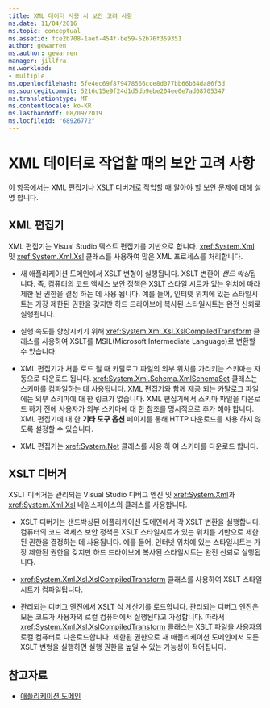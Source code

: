 ```yaml
---
title: XML 데이터 사용 시 보안 고려 사항
ms.date: 11/04/2016
ms.topic: conceptual
ms.assetid: fce2b708-1aef-454f-be59-52b76f359351
author: gewarren
ms.author: gewarren
manager: jillfra
ms.workload:
- multiple
ms.openlocfilehash: 5fe4ec69f879478566cce8d077bb66b34da86f3d
ms.sourcegitcommit: 5216c15e9f24d1d5db9ebe204ee0e7ad08705347
ms.translationtype: MT
ms.contentlocale: ko-KR
ms.lasthandoff: 08/09/2019
ms.locfileid: "68926772"
---
```

# <a name="security-considerations-when-working-with-xml-data"></a>XML 데이터로 작업할 때의 보안 고려 사항

이 항목에서는 XML 편집기나 XSLT 디버거로 작업할 때 알아야 할 보안 문제에 대해 설명 합니다.

## <a name="xml-editor"></a>XML 편집기

XML 편집기는 Visual Studio 텍스트 편집기를 기반으로 합니다. <xref:System.Xml> 및 <xref:System.Xml.Xsl> 클래스를 사용하여 많은 XML 프로세스를 처리합니다.

- 새 애플리케이션 도메인에서 XSLT 변형이 실행됩니다. XSLT 변환이 *샌드 박싱*됩니다. 즉, 컴퓨터의 코드 액세스 보안 정책은 XSLT 스타일 시트가 있는 위치에 따라 제한 된 권한을 결정 하는 데 사용 됩니다. 예를 들어, 인터넷 위치에 있는 스타일시트는 가장 제한된 권한을 갖지만 하드 드라이브에 복사된 스타일시트는 완전 신뢰로 실행됩니다.

- 실행 속도를 향상시키기 위해 <xref:System.Xml.Xsl.XslCompiledTransform> 클래스를 사용하여 XSLT를 MSIL(Microsoft Intermediate Language)로 변환할 수 있습니다.

- XML 편집기가 처음 로드 될 때 카탈로그 파일의 외부 위치를 가리키는 스키마는 자동으로 다운로드 됩니다. <xref:System.Xml.Schema.XmlSchemaSet> 클래스는 스키마를 컴파일하는 데 사용됩니다. XML 편집기와 함께 제공 되는 카탈로그 파일에는 외부 스키마에 대 한 링크가 없습니다. XML 편집기에서 스키마 파일을 다운로드 하기 전에 사용자가 외부 스키마에 대 한 참조를 명시적으로 추가 해야 합니다. XML 편집기에 대 한 **기타 도구 옵션** 페이지를 통해 HTTP 다운로드를 사용 하지 않도록 설정할 수 있습니다.

- XML 편집기는 <xref:System.Net> 클래스를 사용 하 여 스키마를 다운로드 합니다.

## <a name="xslt-debugger"></a>XSLT 디버거

XSLT 디버거는 관리되는 Visual Studio 디버그 엔진 및 <xref:System.Xml>과 <xref:System.Xml.Xsl> 네임스페이스의 클래스를 사용합니다.

- XSLT 디버거는 샌드박싱된 애플리케이션 도메인에서 각 XSLT 변환을 실행합니다. 컴퓨터의 코드 액세스 보안 정책은 XSLT 스타일시트가 있는 위치를 기반으로 제한된 권한을 결정하는 데 사용됩니다. 예를 들어, 인터넷 위치에 있는 스타일시트는 가장 제한된 권한을 갖지만 하드 드라이브에 복사된 스타일시트는 완전 신뢰로 실행됩니다.

- <xref:System.Xml.Xsl.XslCompiledTransform> 클래스를 사용하여 XSLT 스타일시트가 컴파일됩니다.

- 관리되는 디버그 엔진에서 XSLT 식 계산기를 로드합니다. 관리되는 디버그 엔진은 모든 코드가 사용자의 로컬 컴퓨터에서 실행된다고 가정합니다. 따라서 <xref:System.Xml.Xsl.XslCompiledTransform> 클래스는 XSLT 파일을 사용자의 로컬 컴퓨터로 다운로드합니다. 제한된 권한으로 새 애플리케이션 도메인에서 모든 XSLT 변형을 실행하면 실행 권한을 높일 수 있는 가능성이 적어집니다.

## <a name="see-also"></a>참고자료

- [애플리케이션 도메인](/dotnet/framework/app-domains/application-domains)
